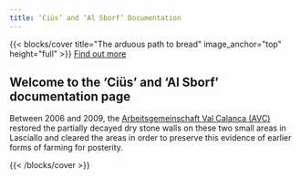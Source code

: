 ```yaml
---
title: ‘Ciüs’ and ‘Al Sborf’ Documentation
---
```


{{< blocks/cover title="The arduous path to bread" image_anchor="top" height="full" >}}
<a class="btn btn-lg btn-primary me-3 mb-4" href="/en/docs/">
Find out more<i class="fas fa-arrow-alt-circle-right ms-2"></i>
</a>
<h2>
Welcome to the ‘Ciüs’ and ‘Al Sborf’ documentation page
</h2>
<p class="lead mt-5">
Between 2006 and 2009, the <a href="https://www.calanca.org">Arbeitsgemeinschaft Val Calanca (AVC)</a> 
restored the partially decayed dry stone walls on these two small areas in Lasciallo and 
cleared the areas in order to preserve this evidence of earlier forms of farming for posterity.
</p>
{{< /blocks/cover >}}

